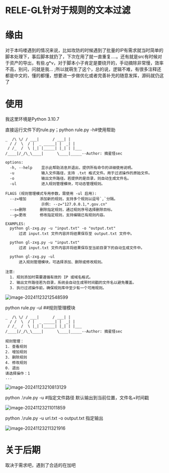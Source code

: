 # RELE-GL针对于规则的文本过滤

# 缘由

对于本吗喽遇到的情况来说，比如攻防的时候遇到了批量的IP有需求就当时简单的脚本处理下，事后脚本就扔了，下次在用了就一直重复....。还有就是src有时候对于资产的导出，有些.g*v，对于脚本小子肯定是要绕开的，手动摘除非常慢，效率不高，别问，问就是我... ;所以就萌生了这个，总的说，逻辑不难，有很多注释还都是中文的，懂的都懂，想要进一步做优化或者完善补充的随意发挥，源码就仍这了

# 使用

我这里环境是Python 3.10.7

直接运行文件下的rule.py；python rule.py -h#使用帮助

```
_  /\ \/ / ___|      / ___| |
  / /  \  / |  _ _____| |  _| |
 / /_  /  \ |_| |_____| |_| | |___
/____|/_/\_\____|      \____|_____--Author: 摘星怪sec

options:
  -h, --help    显示此帮助消息并退出，提供所有命令的详细使用说明。
  -u            输入文件路径，支持 .txt 格式文件。用于过滤操作的原始文件。
  -o            输出文件路径。若提供的是目录，则自动生成文件名。
  -ul           进入规则管理模块，可动态管理规则。

FLAGS (规则管理模式专用参数，需使用 -ul 启用):
  --z=增加      添加新的规则，支持多个规则以逗号`,`分隔。
                示例: --z="127.0.0.1,*.gov.cn"
  --s=删除      删除指定规则，通过规则序号选择删除目标。
  --g=更改      修改指定规则，支持编辑已有规则内容。

EXAMPLES:
  python gl-zxg.py -u "input.txt" -o "output.txt"
      过滤 input.txt 文件内容并将结果保存至 output.txt 文件中。

  python gl-zxg.py -u "input.txt"
      过滤 input.txt 文件内容并将结果保存至当前目录下的自动生成文件中。

  python gl-zxg.py -ul
      进入规则管理模块，可选择添加、删除或修改规则。

注意:
  1. 规则添加时需要遵循有效的 IP 或域名格式。
  2. 输出文件路径若为目录，系统会自动生成带时间戳的文件名以避免覆盖。
  3. 执行过滤操作前，确保规则库中至少有一个可用规则。
```

![image-20241123212548599](D:\桌面\博客文章\New笔记\笔记截图\image-20241123212548599.png)

python rule.py -ul ##规则管理模块

```
_  /\ \/ / ___|      / ___| |
  / /  \  / |  _ _____| |  _| |
 / /_  /  \ |_| |_____| |_| | |___
/____|/_/\_\____|      \____|_____--Author: 摘星怪sec

规则管理：
1. 查看规则
2. 增加规则
3. 删除规则
4. 修改规则
0. 退出
请选择操作：1
...
```

![image-20241123210813129](D:\桌面\博客文章\New笔记\笔记截图\image-20241123210813129.png)

 python .\rule.py -u #指定文件路径 默认输出到当前位置，文件名+时间戳

![image-20241123211011859](D:\桌面\博客文章\New笔记\笔记截图\image-20241123211011859.png)

python .\rule.py -u  url.txt  -o  output.txt  指定输出

![image-20241123211321916](D:\桌面\博客文章\New笔记\笔记截图\image-20241123211321916.png)

# 关于后期

取决于需求吧，遇到了合适的在加吧

